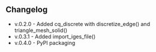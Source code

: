 ## Changelog

- v.0.2.0 - Added cq_discrete with discretize_edge() and triangle_mesh_solid()
- v.0.3.1 - Added import_iges_file()
- v.0.4.0 - PyPI packaging
